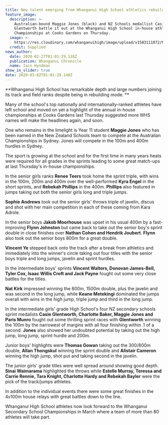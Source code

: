 ```yaml
---
title: New talent emerging from Whanganui High School athletics rebuild
feature_image:
  description: >-
    Australian-bound Maggie Jones (black) and NZ Schools medallist Casie
    Glentworth battle it out at the Whanganui High School in-house athletics
    Championships at Cooks Gardens on Thursday.
  image: >-
    https://res.cloudinary.com/whanganuihigh/image/upload/v1583111072/News/Maggie_Jones_Casie_Glentworth_etc._Chron_27.2.20.jpg
  credit: Supplied
news_author:
  date: 2020-02-27T01:01:29.118Z
  publication: Whanganui Chronicle
  name: Iain Hyndman
show_in_slider: true
date: 2020-03-02T01:01:29.140Z
---
```

**Whanganui High School has remarkable depth and large numbers joining its track and field ranks despite being in rebuilding mode.**

Many of the school's top nationally and internationally-ranked athletes have left school and moved on yet a highlight of the annual in-house championships at Cooks Gardens last Thursday suggested more WHS names will make the headlines again, and soon.

One who remains in the limelight is Year 11 student **Maggie Jones** who has been named in the New Zealand Schools team to compete at the Australian Championships in Sydney. Jones will compete in the 100m and 400m hurdles in Sydney.

The sport is growing at the school and for the first time in many years heats were required for all grades in the sprints leading to some great match-ups at last Thursday's in-house championships.

In the senior girls ranks **Renee Teers** took home the sprint triple, with wins in the 100m, 200m and 400m over the well-performed **Kyra Engel** in the short sprints, and **Rebekah Phillips** in the 400m. **Phillips** also featured in jumps taking out both the senior girls long and triple jumps.

**Sophie Andrews** took out the senior girls' throws triple of javelin, discus and shot with her main competition in each of these coming from Kara Adrole.

In the senior boys **Jakob Moorhouse** was upset in his usual 400m by a fast-improving **Flynn Johnston** but came back to take out the senior boy's sprint double in close finishes over **Nathan Cohen and Hendrik Joubert**. **Flynn** also took out the senior boys 800m for a great double.

**Vincent Ye** stepped back onto the track after a break from athletics and immediately into the winner's circle taking out four titles with the senior boys triple and long jumps, javelin and sprint hurdles.

In the intermediate boys' sprints **Vincent Walters, Donovan James-Bell, Tyler Cox, Isaac Willis Croft and Jack Payne** fought out some very close battles for the titles.

**Nat Kirk** impressed winning the 800m, 1500m double, plus the javelin and was second in the long jump, while **Keane Metekingi** dominated the jumps overall with wins in the high jump, triple jump and third in the long jump.

In the intermediate girls' grade High School's four NZ secondary schools sprint medalists **Casie Glentworth, Charlotte Baker, Maggie Jones and Paris Munro** fought out some thrilling sprint races with **Glentworth** winning the 100m by the narrowest of margins with all four finishing within .1 of a second. **Jones** also showed her undoubted potential by taking out the high jump, long jump, sprint hurdle and 200m.

Junior boys' highlights were **Thomas Gowan** taking out the 300/800m double, **Allan Thongskul** winning the sprint double and **Alistair Cameron** winning the high jump, shot put and taking second in the javelin.

The junior girls' grade titles were well spread around showing good depth.
**Sinai Waimarama** highlighted the throws while **Estelle Murray, Teressa and Carrie Rennie, Tara Knight, Charlotte Hardy and Rebekah Bayler** were the pick of the track/jumps athletes.

In addition to the individual events there were some great finishes in the 4x100m house relays with great battles down to the line.

Whanganui High School athletes now look forward to the Whanganui Secondary School Championships in March where a team of more than 80 athletes will take part.


